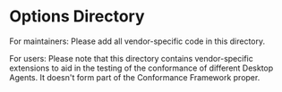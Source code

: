# Options Directory

For maintainers: Please add all vendor-specific code in this directory.  

For users:  Please note that this directory contains vendor-specific extensions to aid in the testing of the conformance of different Desktop Agents.  It doesn't form part of the Conformance Framework proper.
